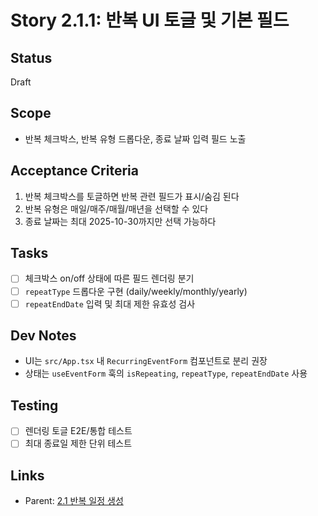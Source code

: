 # Story 2.1.1: 반복 UI 토글 및 기본 필드

## Status

Draft

## Scope

- 반복 체크박스, 반복 유형 드롭다운, 종료 날짜 입력 필드 노출

## Acceptance Criteria

1. 반복 체크박스를 토글하면 반복 관련 필드가 표시/숨김 된다
2. 반복 유형은 매일/매주/매월/매년을 선택할 수 있다
3. 종료 날짜는 최대 2025-10-30까지만 선택 가능하다

## Tasks

- [ ] 체크박스 on/off 상태에 따른 필드 렌더링 분기
- [ ] `repeatType` 드롭다운 구현 (daily/weekly/monthly/yearly)
- [ ] `repeatEndDate` 입력 및 최대 제한 유효성 검사

## Dev Notes

- UI는 `src/App.tsx` 내 `RecurringEventForm` 컴포넌트로 분리 권장
- 상태는 `useEventForm` 훅의 `isRepeating`, `repeatType`, `repeatEndDate` 사용

## Testing

- [ ] 렌더링 토글 E2E/통합 테스트
- [ ] 최대 종료일 제한 단위 테스트

## Links

- Parent: [2.1 반복 일정 생성](./2.1.recurring-event-creation.md)
